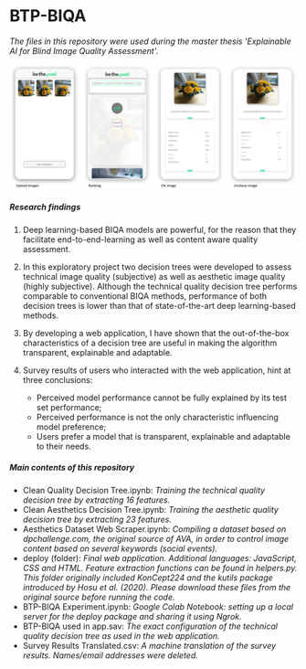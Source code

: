 # BTP-BIQA

*The files in this repository were used during the master thesis 'Explainable AI for Blind Image Quality Assessment'.* 

![Alt Text](https://github.com/teunisvdh/BTP-BIQA/blob/master/doc/Application%20Thesis%20Images%20Flower.png)

##### Research findings

1.	Deep learning-based BIQA models are powerful, for the reason that they facilitate end-to-end-learning as well as content aware quality assessment. 

2.	In this exploratory project two decision trees were developed to assess technical image quality (subjective) as well as aesthetic image quality (highly subjective). Although the technical quality decision tree performs comparable to conventional BIQA methods, performance of both decision trees is lower than that of state-of-the-art deep learning-based methods. 

3.	By developing a web application, I have shown that the out-of-the-box characteristics of a decision tree are useful in making the algorithm transparent, explainable and adaptable.

4.	Survey results of users who interacted with the web application, hint at three conclusions:
    *	Perceived model performance cannot be fully explained by its test set performance; 
    *	Perceived performance is not the only characteristic influencing model preference;
    *	Users prefer a model that is transparent, explainable and adaptable to their needs.

##### Main contents of this repository 

* Clean Quality Decision Tree.ipynb: *Training the technical quality decision tree by extracting 16 features.* 
* Clean Aesthetics Decision Tree.ipynb: *Training the aesthetic quality decision tree by extracting 23 features.*
* Aesthetics Dataset Web Scraper.ipynb: *Compiling a dataset based on dpchallenge.com, the original source of AVA, in order to control image content based on several keywords (social events).*   
* deploy (folder): *Final web application. Additional languages: JavaScript, CSS and HTML. Feature extraction functions can be found in helpers.py. This folder originally included KonCept224 and the kutils package introduced by Hosu et al. (2020). Please download these files from the original source before running the code.* 
* BTP-BIQA Experiment.ipynb: *Google Colab Notebook: setting up a local server for the deploy package and sharing it using Ngrok.*
* BTP-BIQA used in app.sav: *The exact configuration of the technical quality decision tree as used in the web application.*
* Survey Results Translated.csv: *A machine translation of the survey results. Names/email addresses were deleted.*
